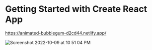 # Getting Started with Create React App

https://animated-bubblegum-d2cd44.netlify.app/


![Screenshot 2022-10-09 at 10 51 04 PM](https://user-images.githubusercontent.com/77909856/194770592-7970658e-2399-406d-8ef0-05d0fd5ee6ca.png)
